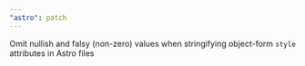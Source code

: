 ```yaml
---
"astro": patch
---
```


Omit nullish and falsy (non-zero) values when stringifying object-form `style` attributes in Astro files
